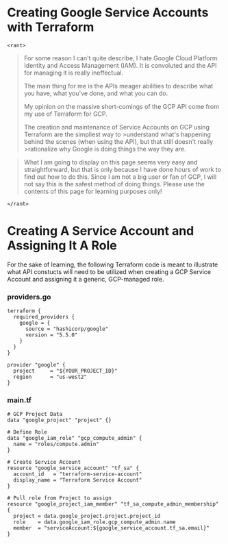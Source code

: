 # Creating Google Service Accounts with Terraform

`<rant>`</br>
>For some reason I can't quite describe, I hate Google Cloud Platform Identity and Access Management (IAM). It is convoluted and the API for managing it is really ineffectual.
>
>The main thing for me is the APIs meager abilities to describe what you have, what you've done, and what you can do.
>
>My opinion on the massive short-comings of the GCP API come from my use of Terraform for GCP.
>
>The creation and maintenance of Service Accounts on GCP using Terraform are the simpliest way to >understand what's happening behind the scenes (when using the API), but that still doesn't really >rationalize why Google is doing things the way they are.

>What I am going to display on this page seems very easy and straightforward, but that is only because I have done hours of work to find out how to do this. Since I am not a big user or fan of GCP, I will not say this is the safest method of doing things. Please use the contents of this page for learning purposes only!


`</rant>`

# Creating A Service Account and Assigning It A Role

For the sake of learning, the following Terraform code is meant to illustrate what API constucts will need to be utilized when creating a GCP Service Account and assigning it a generic, GCP-managed role.


### providers.go
```golang
terraform {
  required_providers {
    google = {
      source = "hashicorp/google"
      version = "5.5.0"
    }
  }
}

provider "google" {
  project     = "${YOUR_PROJECT_ID}"
  region      = "us-west2"
}
```

### main.tf
```golang
# GCP Project Data
data "google_project" "project" {}

# Define Role
data "google_iam_role" "gcp_compute_admin" {
  name = "roles/compute.admin"
}

# Create Service Account
resource "google_service_account" "tf_sa" {
  account_id   = "terraform-service-account"
  display_name = "Terraform Service Account"
}

# Pull role from Project to assign
resource "google_project_iam_member" "tf_sa_compute_admin_membership" {
  project = data.google_project.project.project_id
  role    = data.google_iam_role.gcp_compute_admin.name
  member  = "serviceAccount:${google_service_account.tf_sa.email}"
}

```